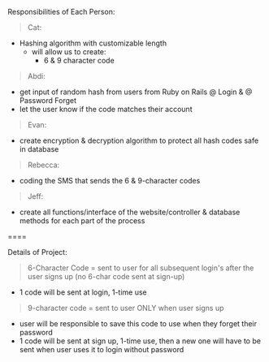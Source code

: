 Responsibilities of Each Person:
> Cat:
- Hashing algorithm with customizable length
  - will allow us to create:
    - 6 & 9 character code
> Abdi:
- get input of random hash from users from Ruby on Rails @ Login & @ Password Forget
- let the user know if the code matches their account
> Evan:
- create encryption & decryption algorithm to protect all hash codes safe in database
> Rebecca:
- coding the SMS that sends the 6 & 9-character codes
> Jeff:
- create all functions/interface of the website/controller & database methods for each part of the process

====

Details of Project:
> 6-Character Code = sent to user for all subsequent login's after the user signs up (no 6-char code sent at sign-up)
  - 1 code will be sent at login, 1-time use
> 9-character code = sent to user ONLY when user signs up
  - user will be responsible to save this code to use when they forget their password
  - 1 code will be sent at sign up, 1-time use, then a new one will have to be sent when user uses it to login without password
